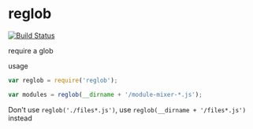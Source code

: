 reglob
===

[![Build Status](https://travis-ci.org/kolodny/reglob.svg?branch=master)](https://travis-ci.org/kolodny/reglob)

require a glob

usage

```js
var reglob = require('reglob');

var modules = reglob(__dirname + '/module-mixer-*.js');
```

Don't use `reglob('./files*.js')`, use `reglob(__dirname + '/files*.js')` instead
